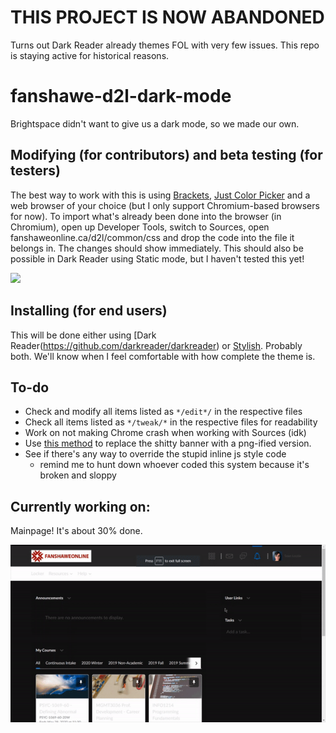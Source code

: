 # THIS PROJECT IS NOW ABANDONED
 Turns out Dark Reader already themes FOL with very few issues. This repo is staying active for historical reasons.

# fanshawe-d2l-dark-mode
 Brightspace didn't want to give us a dark mode, so we made our own.

## Modifying (for contributors) and beta testing (for testers)
 The best way to work with this is using [Brackets](http://brackets.io/), [Just Color Picker](https://annystudio.com/software/colorpicker/) and a web browser of your choice (but I only support Chromium-based browsers for now).
 To import what's already been done into the browser (in Chromium), open up Developer Tools, switch to Sources, open fanshaweonline.ca/d2l/common/css and drop the code into the file it belongs in. The changes should show immediately.
 This should also be possible in Dark Reader using Static mode, but I haven't tested this yet!
 
 
 ![](beta-test-process.gif)
 
## Installing (for end users)
 This will be done either using [Dark Reader(https://github.com/darkreader/darkreader) or [Stylish](https://github.com/stylish-userstyles/stylish-chrome). Probably both. We'll know when I feel comfortable with how complete the theme is.

## To-do
 - Check and modify all items listed as `*/edit*/` in the respective files
 - Check all items listed as `*/tweak/*` in the respective files for readability
 - Work on not making Chrome crash when working with Sources (idk)
 - Use [this method](https://css-tricks.com/replace-the-image-in-an-img-with-css/) to replace the shitty banner with a png-ified version.
 - See if there's any way to override the stupid inline js style code
   - remind me to hunt down whoever coded this system because it's broken and sloppy
   
## Currently working on:
Mainpage! It's about 30% done.


![](github-feb01-0053.gif)
